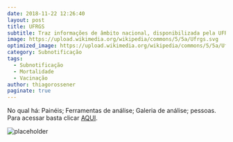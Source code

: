 ```yaml
---
date: 2018-11-22 12:26:40
layout: post
title: UFRGS
subtitle: Traz informações de âmbito nacional, disponibilizada pela UFRGS, tendo como objetivo principal desenvolver painéis e ferramentas para apoiar a análise visual dos dados do Coronavírus.  
image: https://upload.wikimedia.org/wikipedia/commons/5/5a/Ufrgs.svg
optimized_image: https://upload.wikimedia.org/wikipedia/commons/5/5a/Ufrgs.svg
category: Subnotificação
tags:
  - Subnotificação
  - Mortalidade
  - Vacinação
author: thiagorossener
paginate: true
---
```


No qual há:
Painéis; 
Ferramentas de análise; 
Galeria de análise; 
pessoas. 
Para acessar basta clicar [AQUI](https://www.ufrgs.br/coronavis/).

![placeholder](https://www.ufrgs.br/farmacia/wp-content/uploads/2020/05/mobilizada.jpg "Large example image")










